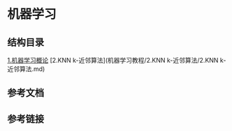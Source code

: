 # 机器学习
## 结构目录
[1.机器学习概论](机器学习教程/1.机器学习基础/1.机器学习基础.md)
[2.KNN k-近邻算法](机器学习教程/2.KNN k-近邻算法/2.KNN k-近邻算法.md)
## 参考文档
## 参考链接
